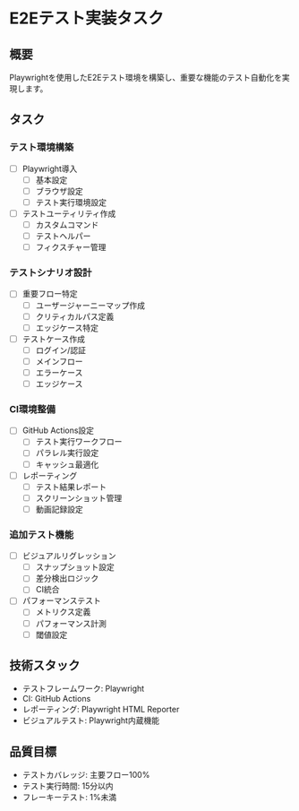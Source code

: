 # E2Eテスト実装タスク

## 概要
Playwrightを使用したE2Eテスト環境を構築し、重要な機能のテスト自動化を実現します。

## タスク

### テスト環境構築

- [ ] Playwright導入
  - [ ] 基本設定
  - [ ] ブラウザ設定
  - [ ] テスト実行環境設定

- [ ] テストユーティリティ作成
  - [ ] カスタムコマンド
  - [ ] テストヘルパー
  - [ ] フィクスチャー管理

### テストシナリオ設計

- [ ] 重要フロー特定
  - [ ] ユーザージャーニーマップ作成
  - [ ] クリティカルパス定義
  - [ ] エッジケース特定

- [ ] テストケース作成
  - [ ] ログイン/認証
  - [ ] メインフロー
  - [ ] エラーケース
  - [ ] エッジケース

### CI環境整備

- [ ] GitHub Actions設定
  - [ ] テスト実行ワークフロー
  - [ ] パラレル実行設定
  - [ ] キャッシュ最適化

- [ ] レポーティング
  - [ ] テスト結果レポート
  - [ ] スクリーンショット管理
  - [ ] 動画記録設定

### 追加テスト機能

- [ ] ビジュアルリグレッション
  - [ ] スナップショット設定
  - [ ] 差分検出ロジック
  - [ ] CI統合

- [ ] パフォーマンステスト
  - [ ] メトリクス定義
  - [ ] パフォーマンス計測
  - [ ] 閾値設定

## 技術スタック

- テストフレームワーク: Playwright
- CI: GitHub Actions
- レポーティング: Playwright HTML Reporter
- ビジュアルテスト: Playwright内蔵機能

## 品質目標

- テストカバレッジ: 主要フロー100%
- テスト実行時間: 15分以内
- フレーキーテスト: 1%未満 
